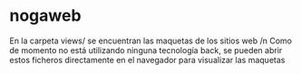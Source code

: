 # nogaweb

En la carpeta views/ se encuentran las maquetas de los sitios web /n
Como de momento no está utilizando ninguna tecnología back, se pueden abrir estos ficheros directamente en el navegador para visualizar las maquetas
